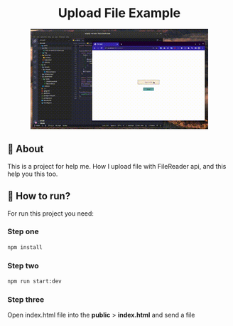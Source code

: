 <div align="center">
  <h1>Upload File Example</h1>
  <img src="./public/img/demo.gif"/>
</div>

## :art: About

This is a project for help me. How I upload file with FileReader api, and this help you this too.

## :rocket: How to run?

For run this project you need:

### Step one

```bash
npm install
```

### Step two

```bash
npm run start:dev
```

### Step three

Open index.html file into the **public** > **index.html** and send a file
